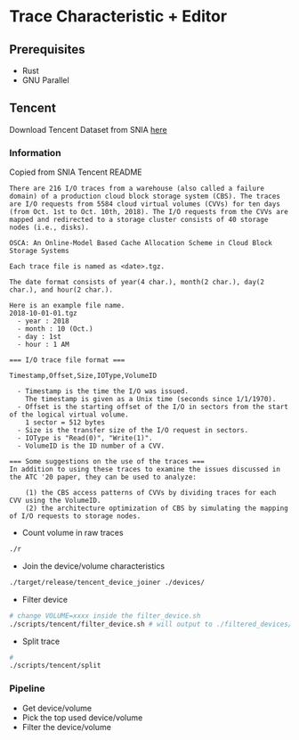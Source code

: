 # Trace Characteristic + Editor

## Prerequisites

- Rust
- GNU Parallel

## Tencent

Download Tencent Dataset from SNIA [here](http://iotta.snia.org/traces/parallel/27917?n=10&page=1)

### Information

Copied from SNIA Tencent README

```
There are 216 I/O traces from a warehouse (also called a failure domain) of a production cloud block storage system (CBS). The traces are I/O requests from 5584 cloud virtual volumes (CVVs) for ten days (from Oct. 1st to Oct. 10th, 2018). The I/O requests from the CVVs are mapped and redirected to a storage cluster consists of 40 storage nodes (i.e., disks). 

OSCA: An Online-Model Based Cache Allocation Scheme in Cloud Block Storage Systems

Each trace file is named as <date>.tgz.

The date format consists of year(4 char.), month(2 char.), day(2 char.), and hour(2 char.).

Here is an example file name.
2018-10-01-01.tgz
  - year : 2018
  - month : 10 (Oct.)
  - day : 1st
  - hour : 1 AM

=== I/O trace file format ===

Timestamp,Offset,Size,IOType,VolumeID

  - Timestamp is the time the I/O was issued.
    The timestamp is given as a Unix time (seconds since 1/1/1970).       
  - Offset is the starting offset of the I/O in sectors from the start of the logical virtual volume.
    1 sector = 512 bytes
  - Size is the transfer size of the I/O request in sectors.
  - IOType is "Read(0)", "Write(1)".
  - VolumeID is the ID number of a CVV.

=== Some suggestions on the use of the traces ===
In addition to using these traces to examine the issues discussed in the ATC '20 paper, they can be used to analyze:

	(1) the CBS access patterns of CVVs by dividing traces for each CVV using the VolumeID.
	(2) the architecture optimization of CBS by simulating the mapping of I/O requests to storage nodes.
```

- Count volume in raw traces

```bash
./r
```

- Join the device/volume characteristics

```bash
./target/release/tencent_device_joiner ./devices/
```

- Filter device

```bash
# change VOLUME=xxxx inside the filter_device.sh
./scripts/tencent/filter_device.sh # will output to ./filtered_devices/xxxx
```

- Split trace

```bash
# 
./scripts/tencent/split
```

### Pipeline

- Get device/volume
- Pick the top used device/volume
- Filter the device/volume

